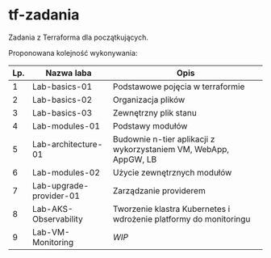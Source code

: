 # tf-zadania
Zadania z Terraforma dla początkujących.

Proponowana kolejność wykonywania:

| Lp. | Nazwa laba | Opis |
| --- |--- | --- |
| 1 | Lab-basics-01 | Podstawowe pojęcia w terraformie|
| 2 | Lab-basics-02 | Organizacja plików |
| 3 | Lab-basics-03 | Zewnętrzny plik stanu | 
| 4 | Lab-modules-01 | Podstawy modułów |
| 5 | Lab-architecture-01 | Budownie n-tier aplikacji z wykorzystaniem VM, WebApp, AppGW, LB |
| 6 | Lab-modules-02 | Użycie zewnętrznych modułów |
| 7 | Lab-upgrade-provider-01 | Zarządzanie providerem | 
| 8 | Lab-AKS-Observability | Tworzenie klastra Kubernetes i wdrożenie platformy do monitoringu |
| 9 | Lab-VM-Monitoring | _WIP_|